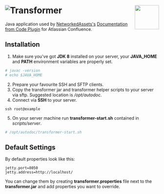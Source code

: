 # ![](https://github.com/networkedassets/transformer/src/main/resources/images/trans_logo.png "Transformer")<a href="http://www.networkedassets.com/"><img style="float: right;" src="http://www.networkedassets.com/wordpress/wp-content/uploads/2013/03/NA_logo_header.png" height="79"></a>

Java application used by [NetworkedAssets's](http://www.networkedassets.com/) [Documentation from Code Plugin](http://condoc.networkedassets.com/) for Atlassian Confluence.

## Installation

1. Make sure you've got **JDK 8** installed on your server, your **JAVA_HOME** and **PATH** environment variables are properly set.

```bash
# javac -version
# echo $JAVA_HOME
```

2. Prepare your favourite SSH and SFTP clients.
3. Copy the transformer jar and transformer helper scripts to your server via sftp. Suggested location is */opt/autodoc*.
4. Connect via **SSH** to your server.

```
ssh root@example
```

5. On your server machine run **transformer-start.<i></i>sh** contained in *scripts/server*.

```bash
# /opt/autodoc/transformer-start.sh
```

## Default Settings

By default properties look like this:

```
jetty.port=8050
jetty.address=http://localhost/
```

You can change them by creating **transformer.properties** file next to the **transformer.jar** and add properties you want to override.